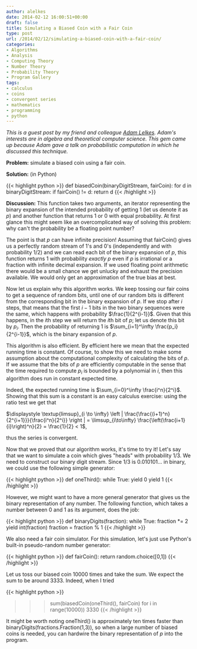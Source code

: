```yaml
---
author: alelkes
date: 2014-02-12 16:00:51+00:00
draft: false
title: Simulating a Biased Coin with a Fair Coin
type: post
url: /2014/02/12/simulating-a-biased-coin-with-a-fair-coin/
categories:
- Algorithms
- Analysis
- Computing Theory
- Number Theory
- Probability Theory
- Program Gallery
tags:
- calculus
- coins
- convergent series
- mathematics
- programming
- python
---
```


_This is a guest post by my friend and colleague [Adam Lelkes](http://homepages.math.uic.edu/~alelkes/index.html). Adam's interests are in algebra and theoretical computer science. This gem came up because Adam gave a talk on probabilistic computation in which he discussed this technique._

**Problem:** simulate a biased coin using a fair coin.

**Solution:** (in Python)

{{< highlight python >}}
def biasedCoin(binaryDigitStream, fairCoin):
   for d in binaryDigitStream:
      if fairCoin() != d:
         return d
{{< /highlight >}}

**Discussion:** This function takes two arguments, an iterator representing the binary expansion of the intended probability of getting 1 (let us denote it as $p$) and another function that returns 1 or 0 with equal probability. At first glance this might seem like an overcomplicated way of solving this problem: why can't the probability be a floating point number?

The point is that $p$ can have infinite precision! Assuming that fairCoin() gives us a perfectly random stream of 1's and 0's (independently and with probability 1/2) and we can read each bit of the binary expansion of $p$, this function returns 1 with probability _exactly_ $p$ even if $p$ is irrational or a fraction with infinite decimal expansion. If we used floating point arithmetic there would be a small chance we get unlucky and exhaust the precision available. We would only get an approximation of the true bias at best.

Now let us explain why this algorithm works. We keep tossing our fair coins to get a sequence of random bits, until one of our random bits is different from the corresponding bit in the binary expansion of $p$. If we stop after $i$ steps, that means that the first $i-1$ bits in the two binary sequences were the same, which happens with probability $\frac{1}{2^{i-1}}$. Given that this happens, in the $i$th step we will return the $i$th bit of $p$; let us denote this bit by $p_i$. Then the probability of returning 1 is $\sum_{i=1}^\infty \frac{p_i}{2^{i-1}}$, which is the binary expansion of $p$.

This algorithm is also efficient. By efficient here we mean that the expected running time is constant. Of course, to show this we need to make some assumption about the computational complexity of calculating the bits of $p$. If we assume that the bits of $p$ are efficiently computable in the sense that the time required to compute $p_i$ is bounded by a polynomial in $i$, then this algorithm does run in constant expected time.

Indeed, the expected running time is $\sum_{i=0}^\infty \frac{i^n}{2^i}$. Showing that this sum is a constant is an easy calculus exercise: using the ratio test we get that


$\displaystyle \textup{limsup}_{i \to \infty} \left | \frac{\frac{(i+1)^n}{2^{i+1}}}{\frac{i^n}{2^i}} \right | = \limsup_{i\to\infty} \frac{\left(\frac{i+1}{i}\right)^n}{2} = \frac{1}{2} < 1$,


thus the series is convergent.

Now that we proved that our algorithm works, it's time to try it! Let's say that we want to simulate a coin which gives "heads" with probability 1/3.
We need to construct our binary digit stream. Since 1/3 is 0.010101... in binary, we could use the following simple generator:

{{< highlight python >}}
def oneThird():
   while True:
      yield 0
      yield 1
{{< /highlight >}}

However, we might want to have a more general generator that gives us the binary representation of any number. The following function, which takes a number between 0 and 1 as its argument, does the job:

{{< highlight python >}}
def binaryDigits(fraction):
   while True:
      fraction *= 2
      yield int(fraction)
      fraction = fraction % 1
{{< /highlight >}}

We also need a fair coin simulator. For this simulation, let's just use Python's built-in pseudo-random number generator:

{{< highlight python >}}
def fairCoin():
   return random.choice([0,1])
{{< /highlight >}}

Let us toss our biased coin 10000 times and take the sum. We expect the sum to be around 3333. Indeed, when I tried

{{< highlight python >}}
>>> sum(biasedCoin(oneThird(), fairCoin) for i in range(10000))
3330
{{< /highlight >}}

It might be worth noting oneThird() is approximately ten times faster than binaryDigits(fractions.Fraction(1,3)), so when a large number of biased coins is needed, you can hardwire the binary representation of $p$ into the program.
